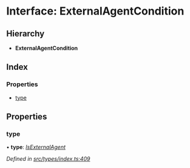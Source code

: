 # Interface: ExternalAgentCondition

## Hierarchy

* **ExternalAgentCondition**

## Index

### Properties

* [type](externalagentcondition.md#type)

## Properties

###  type

• **type**: *[IsExternalAgent](../enums/conditiontype.md#isexternalagent)*

*Defined in [src/types/index.ts:409](https://github.com/PolymathNetwork/polymesh-sdk/blob/38ee8078/src/types/index.ts#L409)*

